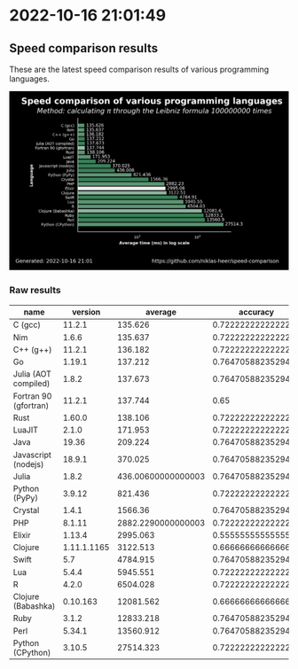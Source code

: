 # 2022-10-16 21:01:49

## Speed comparison results

These are the latest speed comparison results of various programming languages.

![plot](../assets/2022-10-16T210149/combined_results.png "Speed comparison of programming languages")

### Raw results

| name                  | version     | average            | accuracy           |
| --------------------- | ----------- | ------------------ | ------------------ |
| C (gcc)               | 11.2.1      | 135.626            | 0.7222222222222222 |
| Nim                   | 1.6.6       | 135.637            | 0.7222222222222222 |
| C++ (g++)             | 11.2.1      | 136.182            | 0.7222222222222222 |
| Go                    | 1.19.1      | 137.212            | 0.7647058823529411 |
| Julia (AOT compiled)  | 1.8.2       | 137.673            | 0.7647058823529411 |
| Fortran 90 (gfortran) | 11.2.1      | 137.744            | 0.65               |
| Rust                  | 1.60.0      | 138.106            | 0.7222222222222222 |
| LuaJIT                | 2.1.0       | 171.953            | 0.7222222222222222 |
| Java                  | 19.36       | 209.224            | 0.7647058823529411 |
| Javascript (nodejs)   | 18.9.1      | 370.025            | 0.7647058823529411 |
| Julia                 | 1.8.2       | 436.00600000000003 | 0.7647058823529411 |
| Python (PyPy)         | 3.9.12      | 821.436            | 0.7222222222222222 |
| Crystal               | 1.4.1       | 1566.36            | 0.7647058823529411 |
| PHP                   | 8.1.11      | 2882.2290000000003 | 0.7222222222222222 |
| Elixir                | 1.13.4      | 2995.063           | 0.5555555555555556 |
| Clojure               | 1.11.1.1165 | 3122.513           | 0.6666666666666666 |
| Swift                 | 5.7         | 4784.915           | 0.7647058823529411 |
| Lua                   | 5.4.4       | 5945.551           | 0.7222222222222222 |
| R                     | 4.2.0       | 6504.028           | 0.7222222222222222 |
| Clojure (Babashka)    | 0.10.163    | 12081.562          | 0.6666666666666666 |
| Ruby                  | 3.1.2       | 12833.218          | 0.7647058823529411 |
| Perl                  | 5.34.1      | 13560.912          | 0.7647058823529411 |
| Python (CPython)      | 3.10.5      | 27514.323          | 0.7222222222222222 |
